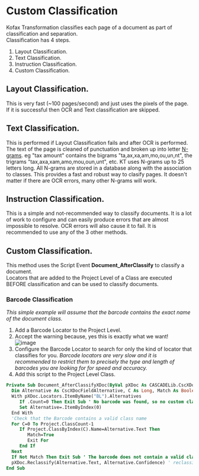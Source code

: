 # Custom Classification
Kofax Transformation classifies each page of a document as part of classification and separation.  
Classification has 4 steps.
1. Layout Classification.
2. Text Classification.
3. Instruction Classification.
4. Custom Classification.
## Layout Classification.  
This is very fast (~100 pages/second) and just uses the pixels of the page. If it is successful then OCR and Text classification are skipped.
## Text Classification.  
This is performed if Layout Classification fails and after OCR is performed. The text of the page is cleaned of punctuation and broken up into letter [N-grams](https://en.wikipedia.org/wiki/N-gram). eg "tax amount" contains the bigrams "ta,ax,xa,am,mo,ou,un,nt", the trigrams "tax,axa,xam,amo,mou,oun,unt", etc. KT uses N-grams up to 25 letters long. All N-grams are stored in a database along with the association to classes. This provides a fast and robust way to clasify pages. It doesn't matter if there are OCR errors, many other N-grams will work.
## Instruction Classification.  
This is a simple and not-recommended way to classify documents. It is a lot of work to configure and can easily produce errors that are almost impossible to resolve. OCR errors will also cause it to fail. It is recommended to use any of the 3 other methods.
## Custom Classification.
 This method uses the Script Event **Document_AfterClassify** to classify a document.  
 Locators that are added to the Project Level of a Class are executed BEFORE classification and can be used to classify documents. 
 ### Barcode Classification
 _This simple example will assume that the barcode contains the exact name of the document class._
 1. Add a Barcode Locator to the Project Level.
 2. Accept the warning because, yes this is exactly what we want!  
 ![image](https://user-images.githubusercontent.com/103566874/176593343-374e048e-b3d9-42fa-8ad5-627086514410.png)  
 2. Configure the Barcode Locator to search for only the kind of locator that classifies for you. _Barcode locators are very slow and it is recommended to restrict them to precisely the type and length of barcodes you are looking for for speed and accuracy._
 2. Add this script to the Project Level Class.
 ```vb
 Private Sub Document_AfterClassifyXDoc(ByVal pXDoc As CASCADELib.CscXDocument)
   Dim Alternative As CscXDocFieldAlternative, C As Long, Match As Boolean
   With pXDoc.Locators.ItemByName("BL").Alternatives
      If .Count=0 Then Exit Sub ' No barcode was found, so no custom classification
      Set Alternative=.ItemByIndex(0)
   End With
   'Check that the Barcode contains a valid class name
   For C=0 To Project.ClassCount-1
      If Project.ClassByIndex(C).Name=Alternative.Text Then
         Match=True
         Exit For
      End If
   Next
   If Not Match Then Exit Sub ' The barcode does not contain a valid classs name
   pXDoc.Reclassify(Alternative.Text, Alternative.Confidence) ' reclassify the document according to the barcode
End Sub
 ```

